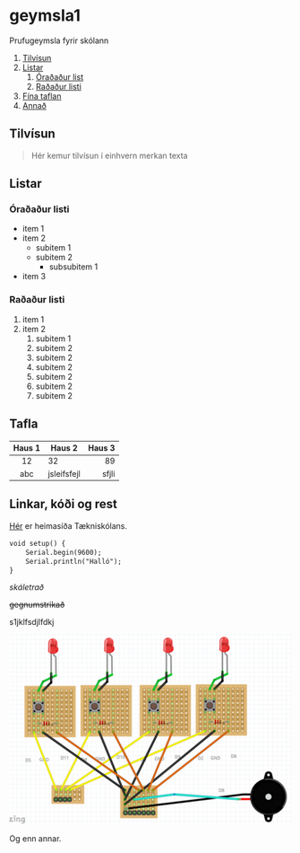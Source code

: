 # geymsla1
Prufugeymsla fyrir skólann

1. [Tilvísun](#tilvísun)
1. [Listar](#listar)
    1. [Óraðaður list](#óraðaður-listi)
    1. [Raðaður listi](#raðaður-listi)
1. [Fína taflan](#tafla)
1. [Annað](#linkar-kóði-og-rest)


## Tilvísun

> Hér kemur tilvísun í einhvern merkan texta

## Listar

### Óraðaður listi

- item 1
- item 2
    - subitem 1
    - subitem 2
        - subsubitem 1
- item 3

### Raðaður listi

1. item 1
1. item 2
    1. subitem 1
    1. subitem 2
    1. subitem 2
    1. subitem 2
    1. subitem 2
    1. subitem 2
    1. subitem 2

## Tafla

Haus 1 | Haus 2 | Haus 3
:---: | --- | ---:
12 | 32 | 89
abc | jsleifsfejl | sfjli

## Linkar, kóði og rest

[Hér](https://www.tskoli.is) er heimasíða Tækniskólans.
<!-- Hér fyrir neðan er kóði úr arduino -->
```arduino
void setup() {
    Serial.begin(9600);
    Serial.println("Halló");
}
```

<!-- **Texti, *annar* \*texti** -->

*skáletrað*

~~gegnumstrikað~~


s1jklfsdjlfdkj

![Einhver góð](simon_vero.PNG)

Og enn annar.

